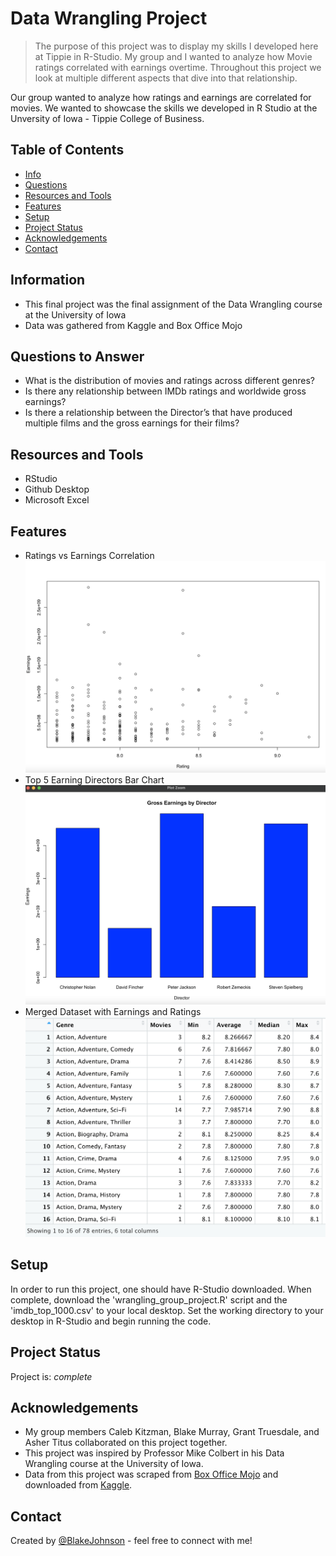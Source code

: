 # Data Wrangling Project
> The purpose of this project was to display my skills I developed here at Tippie in R-Studio. My group and I wanted to analyze how Movie ratings correlated with earnings overtime. Throughout this project we look at multiple different aspects that dive into that relationship. 

Our group wanted to analyze how ratings and earnings are correlated for movies. We wanted to showcase the skills we developed in R Studio at the Unversity of Iowa - Tippie College of Business.

## Table of Contents
* [Info](#information)
* [Questions](#questions-to-answer)
* [Resources and Tools](#resources-and-tools)
* [Features](#features)
* [Setup](#setup)
* [Project Status](#project-status)
* [Acknowledgements](#acknowledgements)
* [Contact](#contact)

## Information
- This final project was the final assignment of the Data Wrangling course at the University of Iowa
- Data was gathered from Kaggle and Box Office Mojo


## Questions to Answer
- What is the distribution of movies and ratings across different genres? 
- Is there any relationship between IMDb ratings and worldwide gross earnings?
- Is there a relationship between the Director’s that have produced multiple films and the gross earnings for their films? 

## Resources and Tools
- RStudio
- Github Desktop
- Microsoft Excel

## Features
- Ratings vs Earnings Correlation
![Correlation](./images/correlation.png)
- Top 5 Earning Directors Bar Chart
![Directors](./images/directors.png)
- Merged Dataset with Earnings and Ratings
![Ratings by Genre](./images/GenreRating.png)

## Setup
In order to run this project, one should have R-Studio downloaded. When complete, download the 'wrangling_group_project.R' script and the 'imdb_top_1000.csv' to your local desktop. Set the working directory to your desktop in R-Studio and begin running the code. 

## Project Status
Project is: _complete_

## Acknowledgements
- My group members Caleb Kitzman, Blake Murray, Grant Truesdale, and Asher Titus collaborated on this project together.
- This project was inspired by Professor Mike Colbert in his Data Wrangling course at the University of Iowa. 
- Data from this project was scraped from [Box Office Mojo](https://www.boxofficemojo.com/chart/ww_top_lifetime_gross/?ref_=bo_lnav_hm_shrt) and downloaded from [Kaggle](https://www.kaggle.com/harshitshankhdhar/imdb-dataset-of-top-1000-movies-and-tv-shows).

## Contact
Created by [@BlakeJohnson](https://www.linkedin.com/in/blake-johnson-545b72184/) - feel free to connect with me!
